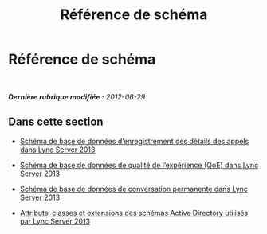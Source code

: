 ﻿---
title: Référence de schéma
TOCTitle: Référence de schéma
ms:assetid: 565e3675-a30a-4962-9e12-738ba8c0a19a
ms:mtpsurl: https://technet.microsoft.com/fr-fr/library/Gg398370(v=OCS.15)
ms:contentKeyID: 49297230
ms.date: 05/20/2016
mtps_version: v=OCS.15
ms.translationtype: HT
---

# Référence de schéma

 

_**Dernière rubrique modifiée :** 2012-06-29_

## Dans cette section

  - [Schéma de base de données d’enregistrement des détails des appels dans Lync Server 2013](lync-server-2013-call-detail-recording-cdr-database-schema.md)

  - [Schéma de base de données de qualité de l’expérience (QoE) dans Lync Server 2013](lync-server-2013-quality-of-experience-qoe-database-schema.md)

  - [Schéma de base de données de conversation permanente dans Lync Server 2013](lync-server-2013-persistent-chat-database-schema.md)

  - [Attributs, classes et extensions des schémas Active Directory utilisés par Lync Server 2013](lync-server-2013-active-directory-schema-extensions-classes-and-attributes-used-by-lync-server.md)

